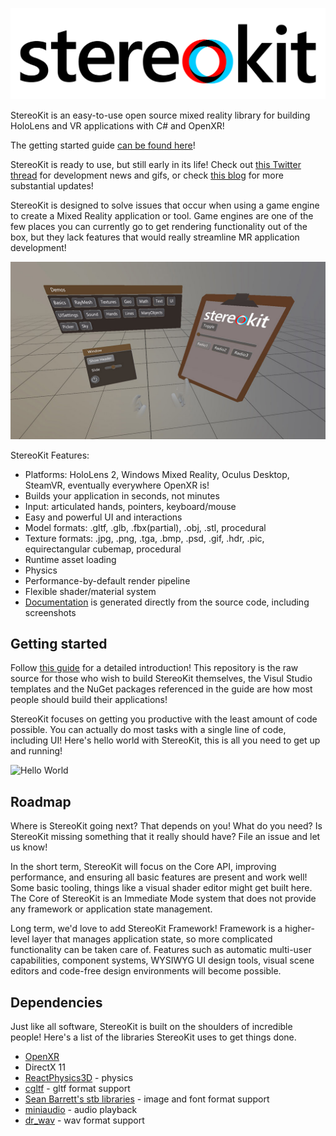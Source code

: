 ![StereoKit Logo](/Tools/img/StereoKitWide.svg)

StereoKit is an easy-to-use open source mixed reality library for building HoloLens and VR applications with C# and OpenXR!

The getting started guide [can be found here](https://stereokit.net/Pages/Guides/Getting-Started.html)!

StereoKit is ready to use, but still early in its life! Check out [this Twitter thread](https://twitter.com/koujaku/status/1163977987705860097) for development news and gifs, or check [this blog](https://playdeck.net/project/stereokit) for more substantial updates!

StereoKit is designed to solve issues that occur when using a game engine to create a Mixed Reality application or tool. Game engines are one of the few places you can currently go to get rendering functionality out of the box, but they lack features that would really streamline MR application development!

![Screenshot](/Tools/img/FeatureImage.jpg)

StereoKit Features:
- Platforms: HoloLens 2, Windows Mixed Reality, Oculus Desktop, SteamVR, eventually everywhere OpenXR is!
- Builds your application in seconds, not minutes
- Input: articulated hands, pointers, keyboard/mouse
- Easy and powerful UI and interactions
- Model formats: .gltf, .glb, .fbx(partial), .obj, .stl, procedural
- Texture formats: .jpg, .png, .tga, .bmp, .psd, .gif, .hdr, .pic, equirectangular cubemap, procedural
- Runtime asset loading
- Physics
- Performance-by-default render pipeline
- Flexible shader/material system
- [Documentation](https://stereokit.net/) is generated directly from the source code, including screenshots

## Getting started

Follow [this guide](https://stereokit.net/Pages/Guides/Getting-Started.html) for a detailed introduction! This repository is the raw source for those who wish to build StereoKit themselves, the Visul Studio templates and the NuGet packages referenced in the guide are how most people should build their applications! 

StereoKit focuses on getting you productive with the least amount of code possible. You can actually do most tasks with a single line of code, including UI! Here's hello world with StereoKit, this is all you need to get up and running!

![Hello World](/Tools/img/StereoKitMin.gif)

## Roadmap

Where is StereoKit going next? That depends on you! What do you need? Is StereoKit missing something that it really should have? File an issue and let us know!

In the short term, StereoKit will focus on the Core API, improving performance, and ensuring all basic features are present and work well! Some basic tooling, things like a visual shader editor might get built here. The Core of StereoKit is an Immediate Mode system that does not provide any framework or application state management.

Long term, we'd love to add StereoKit Framework! Framework is a higher-level layer that manages application state, so more complicated functionality can be taken care of. Features such as automatic multi-user capabilities, component systems, WYSIWYG UI design tools, visual scene editors and code-free design environments will become possible.

## Dependencies

 Just like all software, StereoKit is built on the shoulders of incredible people! Here's a list of the libraries StereoKit uses to get things done.

 - [OpenXR](https://www.khronos.org/openxr/)
 - DirectX 11
 - [ReactPhysics3D](https://www.reactphysics3d.com/) - physics
 - [cgltf](https://github.com/jkuhlmann/cgltf) - gltf format support
 - [Sean Barrett's stb libraries](https://github.com/nothings/stb) - image and font format support
 - [miniaudio](https://github.com/dr-soft/miniaudio) - audio playback
 - [dr_wav](https://mackron.github.io/dr_wav) - wav format support
